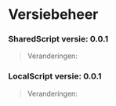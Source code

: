 # Versiebeheer
### SharedScript versie: 0.0.1
> Veranderingen:
### LocalScript versie: 0.0.1
> Veranderingen:
